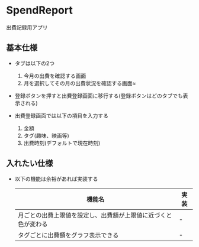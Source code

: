 # SpendReport
出費記録用アプリ

## 基本仕様
- タブは以下の2つ
	1. 今月の出費を確認する画面
	2. 月を選択してその月の出費状況を確認する画面≈

- 登録ボタンを押すと出費登録画面に移行する(登録ボタンはどのタブでも表示される)

- 出費登録画面では以下の項目を入力する
	1. 金額
	2. タグ(趣味、映画等)
	3. 出費時刻(デフォルトで現在時刻)


## 入れたい仕様

- 以下の機能は余裕があれば実装する

	|  機能名  |  実装  |
	| ---- | ---- |
	|  月ごとの出費上限値を設定し、出費額が上限値に近づくと色が変わる  |  -  |
	|  タグごとに出費額をグラフ表示できる  |  -  |
	
